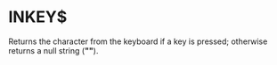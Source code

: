 # INKEY$

Returns the character from the keyboard if a key is pressed; otherwise returns a null string (**""**).
